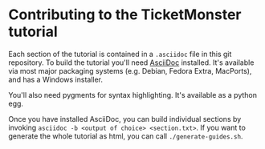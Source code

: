 Contributing to the TicketMonster tutorial
==========================================

Each section of the tutorial is contained in a `.asciidoc` file in this git repository. To build the tutorial you'll need [AsciiDoc](http://www.methods.co.nz/asciidoc/index.html) installed. It's available via most major packaging systems (e.g. Debian, Fedora Extra, MacPorts), and has a Windows installer.

You'll also need pygments for syntax highlighting. It's available as a python egg.

Once you have installed AsciiDoc, you can build individual sections by invoking `asciidoc -b <output of choice> <section.txt>`. If you want to generate the whole tutorial as html, you can call `./generate-guides.sh`.
